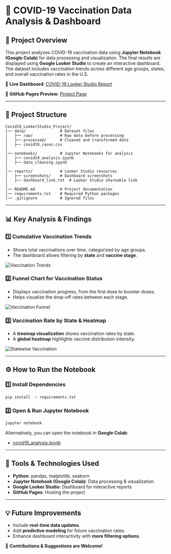 # 🦠 COVID-19 Vaccination Data Analysis & Dashboard

## 📌 Project Overview
This project analyzes COVID-19 vaccination data using **Jupyter Notebook (Google Colab)** for data processing and visualization. The final results are displayed using **Google Looker Studio** to create an interactive dashboard. The dataset includes vaccination trends across different age groups, states, and overall vaccination rates in the U.S.

🔗 **Live Dashboard**: [COVID-19 Looker Studio Report](https://lookerstudio.google.com/reporting/fa7dfe82-9962-4792-85dc-8224df83c175)

🔗 **GitHub Pages Preview**: [Project Page](https://joe8606.github.io/Covid19_lookerstudio_project/)

---

## 📂 Project Structure
```
Covid19_LookerStudio_Project/
│── data/               # Dataset files
│   ├── raw/            # Raw data before processing
│   ├── processed/      # Cleaned and transformed data
│   ├── covid19_cases.csv
│
│── notebooks/          # Jupyter Notebooks for analysis
│   ├── covid19_analysis.ipynb
│   ├── data_cleaning.ipynb
│
│── reports/            # Looker Studio resources
│   ├── screenshots/    # Dashboard screenshots
│   ├── dashboard_link.txt  # Looker Studio shareable link
│
│── README.md           # Project documentation
│── requirements.txt    # Required Python packages
│── .gitignore          # Ignored files
```

---

## 📊 Key Analysis & Findings
### 1️⃣ **Cumulative Vaccination Trends**
- Shows total vaccinations over time, categorized by age groups.
- The dashboard allows filtering by **state** and **vaccine stage**.

![Vaccination Trends](reports/screenshots/vaccination_trends.png)

### 2️⃣ **Funnel Chart for Vaccination Status**
- Displays vaccination progress, from the first dose to booster doses.
- Helps visualize the drop-off rates between each stage.

![Vaccination Funnel](reports/screenshots/vaccination_funnel.png)

### 3️⃣ **Vaccination Rate by State & Heatmap**
- A **treemap visualization** shows vaccination rates by state.
- A **global heatmap** highlights vaccine distribution intensity.

![Statewise Vaccination](reports/screenshots/statewise_vaccination.png)

---

## ⚙️ How to Run the Notebook
### **1️⃣ Install Dependencies**
```bash
pip install -r requirements.txt
```

### **2️⃣ Open & Run Jupyter Notebook**
```bash
jupyter notebook
```

Alternatively, you can open the notebook in **Google Colab**:
- [covid19_analysis.ipynb](https://colab.research.google.com/github/joe8606/Covid19_lookerstudio_project/blob/main/notebooks/covid19_analysis.ipynb)

---

## 📌 Tools & Technologies Used
- **Python**: pandas, matplotlib, seaborn
- **Jupyter Notebook (Google Colab)**: Data processing & visualization
- **Google Looker Studio**: Dashboard for interactive reports
- **GitHub Pages**: Hosting the project

---

## 💡 Future Improvements
- Include **real-time data updates**.
- Add **predictive modeling** for future vaccination rates.
- Enhance dashboard interactivity with **more filtering options**.

🚀 **Contributions & Suggestions are Welcome!**

